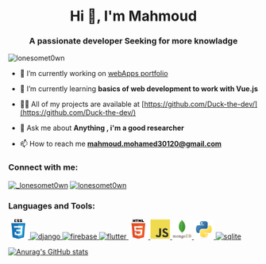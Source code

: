 <h1 align="center">Hi 👋, I'm Mahmoud</h1>
<h3 align="center">A passionate developer Seeking for more knowladge</h3>

<p align="left"> <img src="https://komarev.com/ghpvc/?username=lonesomet0wn&label=Profile%20views&color=0e75b6&style=flat" alt="lonesomet0wn" /> </p>

- 🔭 I’m currently working on [webApps portfolio](https://github.com/Duck-the-dev/webApps-portfolio)

- 🌱 I’m currently learning **basics of web development to work with Vue.js**

- 👨‍💻 All of my projects are available at [https://github.com/Duck-the-dev/](https://github.com/Duck-the-dev/)

- 💬 Ask me about **Anything , i'm a good researcher**

- 📫 How to reach me **mahmoud.mohamed30120@gmail.com**

<h3 align="left">Connect with me:</h3>
<p align="left">
<a href="https://twitter.com/_lonesomet0wn" target="blank"><img align="center" src="https://raw.githubusercontent.com/rahuldkjain/github-profile-readme-generator/master/src/images/icons/Social/twitter.svg" alt="_lonesomet0wn" height="30" width="40" /></a>
<a href="https://instagram.com/lonesomet0wn" target="blank"><img align="center" src="https://raw.githubusercontent.com/rahuldkjain/github-profile-readme-generator/master/src/images/icons/Social/instagram.svg" alt="lonesomet0wn" height="30" width="40" /></a>
</p>

<h3 align="left">Languages and Tools:</h3>
<p align="left"> <a href="https://www.w3schools.com/css/" target="_blank" rel="noreferrer"> <img src="https://raw.githubusercontent.com/devicons/devicon/master/icons/css3/css3-original-wordmark.svg" alt="css3" width="40" height="40"/> </a> <a href="https://www.djangoproject.com/" target="_blank" rel="noreferrer"> <img src="https://static.djangoproject.com/img/logos/django-logo-negative.svg" alt="django" width="60" height="60"/> </a>  <a href="https://firebase.google.com/" target="_blank" rel="noreferrer"> <img src="https://www.vectorlogo.zone/logos/firebase/firebase-icon.svg" alt="firebase" width="40" height="40"/> </a> <a href="https://flutter.dev" target="_blank" rel="noreferrer"> <img src="https://www.vectorlogo.zone/logos/flutterio/flutterio-icon.svg" alt="flutter" width="40" height="40"/> </a> <a href="https://www.w3.org/html/" target="_blank" rel="noreferrer"> <img src="https://raw.githubusercontent.com/devicons/devicon/master/icons/html5/html5-original-wordmark.svg" alt="html5" width="40" height="40"/> </a> <a href="https://developer.mozilla.org/en-US/docs/Web/JavaScript" target="_blank" rel="noreferrer"> <img src="https://raw.githubusercontent.com/devicons/devicon/master/icons/javascript/javascript-original.svg" alt="javascript" width="40" height="40"/> </a> <a href="https://www.mongodb.com/" target="_blank" rel="noreferrer"> <img src="https://raw.githubusercontent.com/devicons/devicon/master/icons/mongodb/mongodb-original-wordmark.svg" alt="mongodb" width="40" height="40"/> </a>  <a href="https://www.python.org" target="_blank" rel="noreferrer"> <img src="https://raw.githubusercontent.com/devicons/devicon/master/icons/python/python-original.svg" alt="python" width="40" height="40"/> </a> <a href="https://www.sqlite.org/" target="_blank" rel="noreferrer"> <img src="https://www.vectorlogo.zone/logos/sqlite/sqlite-icon.svg" alt="sqlite" width="40" height="40"/> </a> </p>

[![Anurag's GitHub stats](https://github-readme-stats.vercel.app/api?username=Duck-the-dev&show_icons=true&theme=dracula)](https://github.com/anuraghazra/github-readme-stats)

